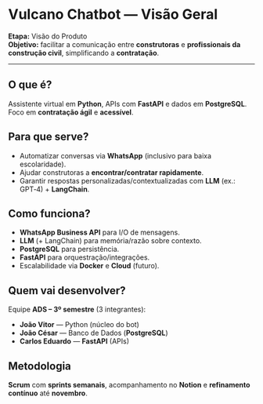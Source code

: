 # Vulcano Chatbot — Visão Geral

**Etapa:** Visão do Produto  
**Objetivo:** facilitar a comunicação entre **construtoras** e **profissionais da construção civil**, simplificando a **contratação**.

---

## O que é?
Assistente virtual em **Python**, APIs com **FastAPI** e dados em **PostgreSQL**. Foco em **contratação ágil** e **acessível**.

## Para que serve?
- Automatizar conversas via **WhatsApp** (inclusivo para baixa escolaridade).
- Ajudar construtoras a **encontrar/contratar rapidamente**.
- Garantir respostas personalizadas/contextualizadas com **LLM** (ex.: GPT‑4) + **LangChain**.

## Como funciona?
- **WhatsApp Business API** para I/O de mensagens.
- **LLM** (+ LangChain) para memória/razão sobre contexto.
- **PostgreSQL** para persistência.
- **FastAPI** para orquestração/integrações.
- Escalabilidade via **Docker** e **Cloud** (futuro).

## Quem vai desenvolver?
Equipe **ADS – 3º semestre** (3 integrantes):
- **João Vitor** — Python (núcleo do bot)
- **João César** — Banco de Dados (**PostgreSQL**)
- **Carlos Eduardo** — **FastAPI** (APIs)

## Metodologia
**Scrum** com **sprints semanais**, acompanhamento no **Notion** e **refinamento contínuo** até **novembro**.
